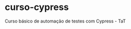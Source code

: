 # curso-cypress

<!-- [![pipeline status](https://gitlab.com/alexcoimbra/curso-cypress/badges/main/pipeline.svg)](https://gitlab.com/alexcoimbra/curso-cypress/-/commits/main) -->

Curso básico de automação de testes com Cypress - TaT